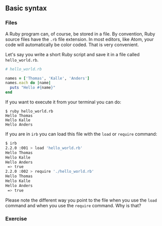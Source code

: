 ## Basic syntax

### Files
A Ruby program can, of course, be stored in a file. By convention, Ruby source files have the `.rb` file extension. In most editors, like Atom, your code will automatically be color coded. That is very convenient.

Let's say you write a short Ruby script and save it in a file called `hello_world.rb`. 

```ruby
# hello_world.rb

names = ['Thomas', 'Kalle', 'Anders']
names.each do |name|
  puts "Hello #{name}"
end

```

If you want to execute it from your terminal you can do:

```shell
$ ruby hello_world.rb
Hello Thomas
Hello Kalle
Hello Anders
```

If you are in `irb` you can load this file with the `load` or `require` command:

```bash
$ irb
2.2.0 :001 > load 'hello_world.rb'
Hello Thomas
Hello Kalle
Hello Anders
 => true 
2.2.0 :002 > require './hello_world.rb'
Hello Thomas
Hello Kalle
Hello Anders
 => true 
```

Please note the different way you point to the file when you use the `load` command and when you use the `require` command. Why is that?

### Exercise










